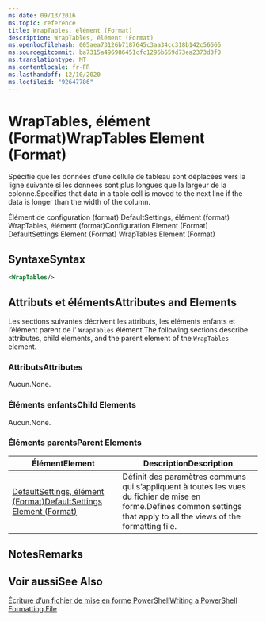 ```yaml
---
ms.date: 09/13/2016
ms.topic: reference
title: WrapTables, élément (Format)
description: WrapTables, élément (Format)
ms.openlocfilehash: 005aea73126b7187645c3aa34cc318b142c56666
ms.sourcegitcommit: ba7315a496986451cfc1296b659d73ea2373d3f0
ms.translationtype: MT
ms.contentlocale: fr-FR
ms.lasthandoff: 12/10/2020
ms.locfileid: "92647786"
---
```

# <a name="wraptables-element-format"></a><span data-ttu-id="492bc-103">WrapTables, élément (Format)</span><span class="sxs-lookup"><span data-stu-id="492bc-103">WrapTables Element (Format)</span></span>

<span data-ttu-id="492bc-104">Spécifie que les données d’une cellule de tableau sont déplacées vers la ligne suivante si les données sont plus longues que la largeur de la colonne.</span><span class="sxs-lookup"><span data-stu-id="492bc-104">Specifies that data in a table cell is moved to the next line if the data is longer than the width of the column.</span></span>

<span data-ttu-id="492bc-105">Élément de configuration (format) DefaultSettings, élément (format) WrapTables, élément (format)</span><span class="sxs-lookup"><span data-stu-id="492bc-105">Configuration Element (Format) DefaultSettings Element (Format) WrapTables Element (Format)</span></span>

## <a name="syntax"></a><span data-ttu-id="492bc-106">Syntaxe</span><span class="sxs-lookup"><span data-stu-id="492bc-106">Syntax</span></span>

```xml
<WrapTables/>
```

## <a name="attributes-and-elements"></a><span data-ttu-id="492bc-107">Attributs et éléments</span><span class="sxs-lookup"><span data-stu-id="492bc-107">Attributes and Elements</span></span>

<span data-ttu-id="492bc-108">Les sections suivantes décrivent les attributs, les éléments enfants et l’élément parent de l' `WrapTables` élément.</span><span class="sxs-lookup"><span data-stu-id="492bc-108">The following sections describe attributes, child elements, and the parent element of the `WrapTables` element.</span></span>

### <a name="attributes"></a><span data-ttu-id="492bc-109">Attributs</span><span class="sxs-lookup"><span data-stu-id="492bc-109">Attributes</span></span>

<span data-ttu-id="492bc-110">Aucun.</span><span class="sxs-lookup"><span data-stu-id="492bc-110">None.</span></span>

### <a name="child-elements"></a><span data-ttu-id="492bc-111">Éléments enfants</span><span class="sxs-lookup"><span data-stu-id="492bc-111">Child Elements</span></span>

<span data-ttu-id="492bc-112">Aucun.</span><span class="sxs-lookup"><span data-stu-id="492bc-112">None.</span></span>

### <a name="parent-elements"></a><span data-ttu-id="492bc-113">Éléments parents</span><span class="sxs-lookup"><span data-stu-id="492bc-113">Parent Elements</span></span>

|<span data-ttu-id="492bc-114">Élément</span><span class="sxs-lookup"><span data-stu-id="492bc-114">Element</span></span>|<span data-ttu-id="492bc-115">Description</span><span class="sxs-lookup"><span data-stu-id="492bc-115">Description</span></span>|
|-------------|-----------------|
|[<span data-ttu-id="492bc-116">DefaultSettings, élément (Format)</span><span class="sxs-lookup"><span data-stu-id="492bc-116">DefaultSettings Element (Format)</span></span>](./defaultsettings-element-format.md)|<span data-ttu-id="492bc-117">Définit des paramètres communs qui s’appliquent à toutes les vues du fichier de mise en forme.</span><span class="sxs-lookup"><span data-stu-id="492bc-117">Defines common settings that apply to all the views of the formatting file.</span></span>|

## <a name="remarks"></a><span data-ttu-id="492bc-118">Notes</span><span class="sxs-lookup"><span data-stu-id="492bc-118">Remarks</span></span>

## <a name="see-also"></a><span data-ttu-id="492bc-119">Voir aussi</span><span class="sxs-lookup"><span data-stu-id="492bc-119">See Also</span></span>

[<span data-ttu-id="492bc-120">Écriture d’un fichier de mise en forme PowerShell</span><span class="sxs-lookup"><span data-stu-id="492bc-120">Writing a PowerShell Formatting File</span></span>](./writing-a-powershell-formatting-file.md)
